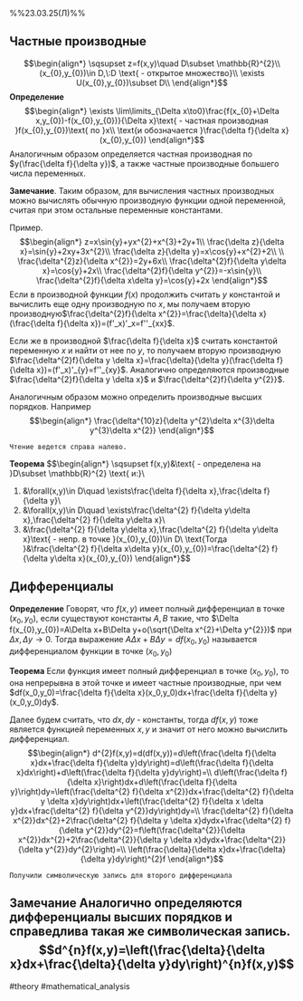 %%23.03.25(Л)%%
## Частные производные
$$\begin{align*}
\sqsupset z=f(x,y)\quad D\subset \mathbb{R}^{2}\\
(x_{0},y_{0})\in D,\:D \text{ - открытое множество}\\
\exists U(x_{0},y_{0})\subset D\\
\end{align*}$$
**Определение**
$$\begin{align*}
\exists \lim\limits_{\Delta x\to0}\frac{f(x_{0}+\Delta x,y_{0})-f(x_{0},y_{0})}{\Delta x}\text{ - частная производная }f(x_{0},y_{0})\text{ по }x\\
\text{и обозначается }\frac{\delta f}{\delta x}(x_{0},y_{0})
\end{align*}$$
Аналогичным образом определяется частная производная по $y(\frac{\delta f}{\delta y})$, а также частные производные большего числа переменных.

**Замечание**.
Таким образом, для вычисления частных производных можно вычислять обычную производную функции одной переменной, считая при этом остальные переменные константами.

Пример.
$$\begin{align*}
z=x\sin{y}+yx^{2}+x^{3}+2y+1\\
\frac{\delta z}{\delta x}=\sin{y}+2xy+3x^{2}\\
\frac{\delta z}{\delta y}=x\cos{y}+x^{2}+2\\
\\
\frac{\delta^{2}z}{\delta x^{2}}=2y+6x\\
\frac{\delta^{2}f}{\delta y\delta x}=\cos{y}+2x\\
\frac{\delta^{2}f}{\delta y^{2}}=-x\sin{y}\\
\frac{\delta^{2}f}{\delta x\delta y}=\cos{y}+2x
\end{align*}$$
Если в производной функции $f(x)$ продолжить считать $y$ константой и вычислить еще одну производную по $x$, мы получаем вторую производную$\frac{\delta^{2}f}{\delta x^{2}}=\frac{\delta}{\delta x}(\frac{\delta f}{\delta x})=(f'_x)'_x=f''_{xx}$.

Если же в производной $\frac{\delta f}{\delta x}$ считать константой переменную $x$ и найти от нее по $y$, то получаем вторую производную $\frac{\delta^{2}f}{\delta y \delta x}=\frac{\delta}{\delta y}(\frac{\delta f}{\delta x})=(f'_x)'_{y}=f''_{xy}$.
Аналогично определяются производные $\frac{\delta^{2}f}{\delta y \delta x}$ и $\frac{\delta^{2}f}{\delta y^{2}}$.

Аналогичным образом можно определить производные высших порядков.
Например$$\begin{align*}
\frac{\delta^{10}z}{\delta y^{2}\delta x^{3}\delta y^{3}\delta x^{2}}
\end{align*}$$

	Чтение ведется справа налево.

**Теорема**
$$\begin{align*}
\sqsupset f(x,y)&\text{ - определена на }D\subset \mathbb{R}^{2} \text{ и:}\\
1) &\forall(x,y)\in D\quad \exists\frac{\delta f}{\delta x},\frac{\delta f}{\delta y}\\
2) &\forall(x,y)\in D\quad \exists\frac{\delta^{2} f}{\delta y\delta x},\frac{\delta^{2} f}{\delta y\delta x}\\
3) &\frac{\delta^{2} f}{\delta y\delta x},\frac{\delta^{2} f}{\delta y\delta x}\text{ - непр. в точке }(x_{0},y_{0})\in D\\
\text{Тогда }&\frac{\delta^{2} f}{\delta x\delta y}(x_{0},y_{0})=\frac{\delta^{2} f}{\delta y\delta x}(x_{0},y_{0})
\end{align*}$$
## Дифференциалы
**Определение**
Говорят, что $f(x,y)$ имеет полный дифференциал в точке $(x_{0},y_{0})$, если существуют константы $A,B$ такие, что $\Delta f(x_{0},y_{0})=A\Delta x+B\Delta y+o(\sqrt{\Delta x^{2}+\Delta y^{2}})$ при $\Delta x,\Delta y\to0$. Тогда выражение $A\Delta x+B\Delta y=df(x_0,y_0)$ называется дифференциалом функции в точке $(x_0,y_0)$

**Теорема**
Если функция имеет полный дифференциал в точке $(x_0,y_0)$, то она непрерывна в этой точке и имеет частные производные, при чем $df(x_0,y_0)=\frac{\delta f}{\delta x}(x_0,y_0)dx+\frac{\delta f}{\delta y}(x_0,y_0)dy$.

Далее будем считать, что $dx, dy$ - константы, тогда $df(x,y)$ тоже является функцией переменных $x,y$ и значит от него можно вычислить дифференциал.
$$\begin{align*}
d^{2}f(x,y)=d(df(x,y))=d\left(\frac{\delta f}{\delta x}dx+\frac{\delta f}{\delta y}dy\right)=d\left(\frac{\delta f}{\delta x}dx\right)+d\left(\frac{\delta f}{\delta y}dy\right)=\\
d\left(\frac{\delta f}{\delta x}\right)dx+d\left(\frac{\delta f}{\delta y}\right)dy=\left(\frac{\delta^{2} f}{\delta x^{2}}dx+\frac{\delta^{2} f}{\delta y \delta x}dy\right)dx+\left(\frac{\delta^{2} f}{\delta x \delta y}dx+\frac{\delta^{2} f}{\delta y^{2}}dy\right)dy=\\
\frac{\delta^{2} f}{\delta x^{2}}dx^{2}+2\frac{\delta^{2} f}{\delta y \delta x}dydx+\frac{\delta^{2} f}{\delta y^{2}}dy^{2}=f\left(\frac{\delta^{2}}{\delta x^{2}}dx^{2}+2\frac{\delta^{2}}{\delta y \delta x}dydx+\frac{\delta^{2}}{\delta y^{2}}dy^{2}\right)=\\
\left(\frac{\delta}{\delta x}dx+\frac{\delta}{\delta y}dy\right)^{2}f
\end{align*}$$

	Получили символическую запись для второго дифференциала

**Замечание**
Аналогично определяются дифференциалы высших порядков и справедлива такая же символическая запись.
$$d^{n}f(x,y)=\left(\frac{\delta}{\delta x}dx+\frac{\delta}{\delta y}dy\right)^{n}f(x,y)$$
---
#theory  #mathematical_analysis 